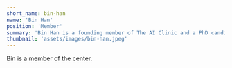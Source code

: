 ```yaml
---
short_name: bin-han
name: 'Bin Han'
position: 'Member'
summary: 'Bin Han is a founding member of The AI Clinic and a PhD candidate in the UW iSchool.'
thumbnail: 'assets/images/bin-han.jpeg'
---
```

Bin is a member of the center.